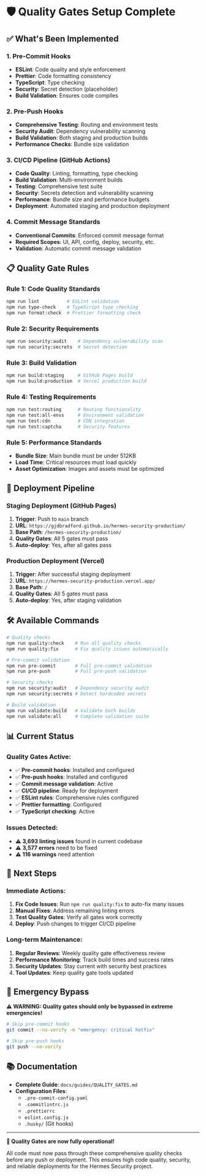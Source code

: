 # 🛡️ Quality Gates Setup Complete

## ✅ **What's Been Implemented**

### **1. Pre-Commit Hooks**
- **ESLint**: Code quality and style enforcement
- **Prettier**: Code formatting consistency  
- **TypeScript**: Type checking
- **Security**: Secret detection (placeholder)
- **Build Validation**: Ensures code compiles

### **2. Pre-Push Hooks**
- **Comprehensive Testing**: Routing and environment tests
- **Security Audit**: Dependency vulnerability scanning
- **Build Validation**: Both staging and production builds
- **Performance Checks**: Bundle size validation

### **3. CI/CD Pipeline** (GitHub Actions)
- **Code Quality**: Linting, formatting, type checking
- **Build Validation**: Multi-environment builds
- **Testing**: Comprehensive test suite
- **Security**: Secrets detection and vulnerability scanning
- **Performance**: Bundle size and performance budgets
- **Deployment**: Automated staging and production deployment

### **4. Commit Message Standards**
- **Conventional Commits**: Enforced commit message format
- **Required Scopes**: UI, API, config, deploy, security, etc.
- **Validation**: Automatic commit message validation

## 📋 **Quality Gate Rules**

### **Rule 1: Code Quality Standards**
```bash
npm run lint          # ESLint validation
npm run type-check    # TypeScript type checking
npm run format:check  # Prettier formatting check
```

### **Rule 2: Security Requirements**
```bash
npm run security:audit    # Dependency vulnerability scan
npm run security:secrets  # Secret detection
```

### **Rule 3: Build Validation**
```bash
npm run build:staging     # GitHub Pages build
npm run build:production  # Vercel production build
```

### **Rule 4: Testing Requirements**
```bash
npm run test:routing      # Routing functionality
npm run test:all-envs     # Environment validation
npm run test:cdn          # CDN integration
npm run test:captcha      # Security features
```

### **Rule 5: Performance Standards**
- **Bundle Size**: Main bundle must be under 512KB
- **Load Time**: Critical resources must load quickly
- **Asset Optimization**: Images and assets must be optimized

## 🚀 **Deployment Pipeline**

### **Staging Deployment** (GitHub Pages)
1. **Trigger**: Push to `main` branch
2. **URL**: `https://gjdbradford.github.io/hermes-security-production/`
3. **Base Path**: `/hermes-security-production/`
4. **Quality Gates**: All 5 gates must pass
5. **Auto-deploy**: Yes, after all gates pass

### **Production Deployment** (Vercel)
1. **Trigger**: After successful staging deployment
2. **URL**: `https://hermes-security-production.vercel.app/`
3. **Base Path**: `/`
4. **Quality Gates**: All 5 gates must pass
5. **Auto-deploy**: Yes, after staging validation

## 🛠️ **Available Commands**

```bash
# Quality checks
npm run quality:check    # Run all quality checks
npm run quality:fix      # Fix quality issues automatically

# Pre-commit validation
npm run pre-commit       # Full pre-commit validation
npm run pre-push         # Full pre-push validation

# Security checks
npm run security:audit   # Dependency security audit
npm run security:secrets # Detect hardcoded secrets

# Build validation
npm run validate:build   # Validate both builds
npm run validate:all     # Complete validation suite
```

## 📊 **Current Status**

### **Quality Gates Active:**
- ✅ **Pre-commit hooks**: Installed and configured
- ✅ **Pre-push hooks**: Installed and configured
- ✅ **Commit message validation**: Active
- ✅ **CI/CD pipeline**: Ready for deployment
- ✅ **ESLint rules**: Comprehensive rules configured
- ✅ **Prettier formatting**: Configured
- ✅ **TypeScript checking**: Active

### **Issues Detected:**
- ⚠️ **3,693 linting issues** found in current codebase
- ⚠️ **3,577 errors** need to be fixed
- ⚠️ **116 warnings** need attention

## 🔧 **Next Steps**

### **Immediate Actions:**
1. **Fix Code Issues**: Run `npm run quality:fix` to auto-fix many issues
2. **Manual Fixes**: Address remaining linting errors
3. **Test Quality Gates**: Verify all gates work correctly
4. **Deploy**: Push changes to trigger CI/CD pipeline

### **Long-term Maintenance:**
1. **Regular Reviews**: Weekly quality gate effectiveness review
2. **Performance Monitoring**: Track build times and success rates
3. **Security Updates**: Stay current with security best practices
4. **Tool Updates**: Keep quality gate tools updated

## 🚨 **Emergency Bypass**

**⚠️ WARNING: Quality gates should only be bypassed in extreme emergencies!**

```bash
# Skip pre-commit hooks
git commit --no-verify -m "emergency: critical hotfix"

# Skip pre-push hooks
git push --no-verify
```

## 📚 **Documentation**

- **Complete Guide**: `docs/guides/QUALITY_GATES.md`
- **Configuration Files**: 
  - `.pre-commit-config.yaml`
  - `.commitlintrc.js`
  - `.prettierrc`
  - `eslint.config.js`
  - `.husky/` (Git hooks)

---

**🎉 Quality Gates are now fully operational!**

All code must now pass through these comprehensive quality checks before any push or deployment. This ensures high code quality, security, and reliable deployments for the Hermes Security project.
